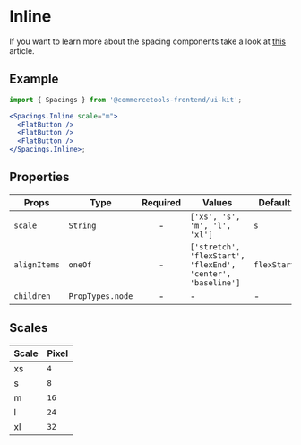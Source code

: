 # Inline

If you want to learn more about the spacing components take a look at
[this](https://medium.com/eightshapes-llc/space-in-design-systems-188bcbae0d62)
article.

## Example

```jsx
import { Spacings } from '@commercetools-frontend/ui-kit';

<Spacings.Inline scale="m">
  <FlatButton />
  <FlatButton />
  <FlatButton />
</Spacings.Inline>;
```

## Properties

| Props        | Type             | Required | Values                                                      | Default     |
| ------------ | ---------------- | :------: | ----------------------------------------------------------- | ----------- |
| `scale`      | `String`         |    -     | `['xs', 's', 'm', 'l', 'xl']`                               | `s`         |
| `alignItems` | `oneOf`          |    -     | `['stretch', 'flexStart', 'flexEnd', 'center', 'baseline']` | `flexStart` |
| `children`   | `PropTypes.node` |    -     | -                                                           | -           |

## Scales

| Scale | Pixel |
| :---- | :---- |
| xs    | `4`   |
| s     | `8`   |
| m     | `16`  |
| l     | `24`  |
| xl    | `32`  |
